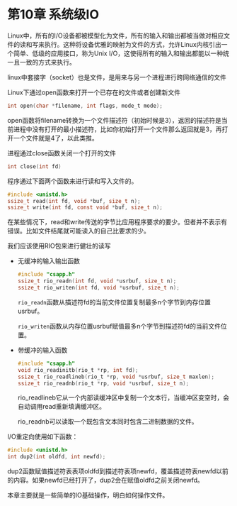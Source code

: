 # 第10章 系统级IO

Linux中，所有的I/O设备都被模型化为文件，所有的输入和输出都被当做对相应文件的读和写来执行。这种将设备优雅的映射为文件的方式，允许Linux内核引出一个简单、低级的应用接口，称为Unix I/O，这使得所有的输入和输出都能以一种统一且一致的方式来执行。

linux中套接字（socket）也是文件，是用来与另一个进程进行跨网络通信的文件



Linux下通过open函数来打开一个已存在的文件或者创建新文件

```c
int open(char *filename, int flags, mode_t mode);
```

open函数将filename转换为一个文件描述符（初始时候是3），返回的描述符是当前进程中没有打开的最小描述符，比如你初始打开一个文件那么返回就是3，再打开一个文件就是4了，以此类推。



进程通过close函数关闭一个打开的文件

```c
int close(int fd)
```



程序通过下面两个函数来进行读和写入文件的。

```c
#include <unistd.h>
ssize_t read(int fd, void *buf, size_t n);
ssize_t write(int fd, const void *buf, size_t n);
```

在某些情况下，read和write传送的字节比应用程序要求的要少。但者并不表示有错误。比如文件结尾就可能读入的自己比要求的少。



我们应该使用RIO包来进行健壮的读写

- 无缓冲的输入输出函数

  ```c
  #include "csapp.h"
  ssize_t rio_readn(int fd, void *usrbuf, size_t n);
  ssize_t rio_writen(int fd, void *usrbuf, size_t n);
  ```

  `rio_readn`函数从描述符fd的当前文件位置复制最多n个字节到内存位置usrbuf。

  `rio_writen`函数从内存位置usrbuf赋值最多n个字节到描述符fd的当前文件位置。

- 带缓冲的输入函数

  ```c
  #include "csapp.h"
  void rio_readinitb(rio_t *rp, int fd);
  ssize_t rio_readlineb(rio_t *rp, void *usrbuf, size_t maxlen);
  ssize_t rio_readnb(rio_t *rp, void *usrbuf, size_t n);
  ```

  rio_readlineb它从一个内部读缓冲区中复制一个文本行，当缓冲区变空时，会自动调用read重新填满缓冲区。

  rio_readnb可以读取一个既包含文本同时包含二进制数据的文件。



I/O重定向使用如下函数：

```c
#include <unistd.h>
int dup2(int oldfd, int newfd);
```

dup2函数赋值描述符表表项oldfd到描述符表项newfd，覆盖描述符表newfd以前的内容。如果newfd已经打开了，dup2会在赋值oldfd之前关闭newfd。



本章主要就是一些简单的IO基础操作，明白如何操作文件。
